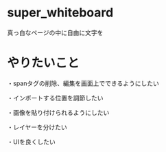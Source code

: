# super_whiteboard
真っ白なページの中に自由に文字を

# やりたいこと
・spanタグの削除、編集を画面上でできるようにしたい

・インポートする位置を調節したい

・画像を貼り付けられるようにしたい

・レイヤーを分けたい

・UIを良くしたい